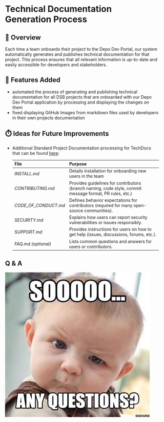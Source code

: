 # Technical Documentation Generation Process

## 📖 Overview
Each time a team onboards their project to the Depo Dev Portal, our system automatically generates and publishes technical documentation for that project.
This process ensures that all relevant information is up-to-date and easily accessible for developers and stakeholders.

## 🎂 Features Added
- automated the process of generating and publishing technical documentation for all DSB projects
that are onboarded with our Depo Dev Portal application by processing and displaying the changes on them
- fixed displaying GitHub Images from markdown files used by developers in their own projects documentation

## ⏱️ Ideas for Future Improvements
- Additional Standard Project Documentation processing for TechDocs that can be found [here](https://jira.dsb.dk/browse/IN-1664):

    | File                  | Purpose                                                                                                 |
    |-----------------------|---------------------------------------------------------------------------------------------------------|
    | *INSTALL.md*          | Details installation for onboarding new users in the team                                               |
    | *CONTRIBUTING.md*     | Provides guidelines for contributors (branch naming, code style, commit message format, PR rules, etc.) |
    | *CODE_OF_CONDUCT.md*  | Defines behavior expectations for contributors (required for many open-source communities).             |
    | *SECURITY.md*         | Explains how users can report security vulnerabilities or issues responsibly.                           |
    | *SUPPORT.md*          | Provides instructions for users on how to get help (issues, discussions, forums, etc.).                 |
    | *FAQ.md* _(optional)_ | Lists common questions and answers for users or contributors.                                           |

## Q & A
![Q&A](assets/any-questions.png)
